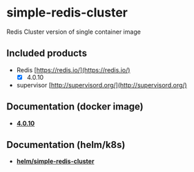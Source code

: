 # simple-redis-cluster

Redis Cluster version of single container image

## Included products

- Redis [https://redis.io/](https://redis.io/)
  - [x] 4.0.10
- supervisor [http://supervisord.org/](http://supervisord.org/)

## Documentation (docker image)

- **[4.0.10](4.0.10)**

## Documentation (helm/k8s)

- **[helm/simple-redis-cluster](helm/simple-redis-cluster)**
